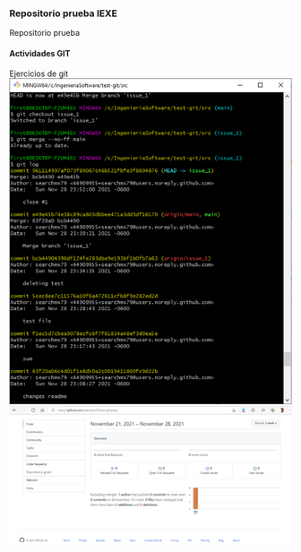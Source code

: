### Repositorio prueba IEXE 

Repositorio prueba 

#### Actividades GIT 

Ejercicios de git
![](gitlog.png)
![](Network.PNG)
